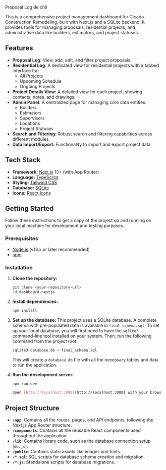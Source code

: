 Proposal Log de chil

This is a comprehensive project management dashboard for Cicada Construction Remodeling, built with Next.js and a SQLite backend. It provides tools for managing proposals, residential projects, and administrative data like builders, estimators, and project statuses.

## Features

- **Proposal Log:** View, add, edit, and filter project proposals.
- **Residential Log:** A dedicated view for residential projects with a tabbed interface for:
    - All Projects
    - Upcoming Schedule
    - Ongoing Projects
- **Project Details View:** A detailed view for each project, showing contacts, notes, and drawings.
- **Admin Panel:** A centralized page for managing core data entities:
    - Builders
    - Estimators
    - Supervisors
    - Locations
    - Project Statuses
- **Search and Filtering:** Robust search and filtering capabilities across different modules.
- **Data Import/Export:** Functionality to import and export project data.

## Tech Stack

- **Framework:** [Next.js](https://nextjs.org/) 13+ (with App Router)
- **Language:** [TypeScript](https://www.typescriptlang.org/)
- **Styling:** [Tailwind CSS](https://tailwindcss.com/)
- **Database:** [SQLite](https://www.sqlite.org/index.html)
- **Icons:** [React Icons](https://react-icons.github.io/react-icons/)

## Getting Started

Follow these instructions to get a copy of the project up and running on your local machine for development and testing purposes.

### Prerequisites

- [Node.js](https://nodejs.org/) (v18.x or later recommended)
- [npm](https://www.npmjs.com/) 

### Installation

1.  **Clone the repository:**
    ```bash
    git clone <your-repository-url>
    cd dashboard-nextjs
    ```

2.  **Install dependencies:**
    ```bash
    npm install
    ```

3.  **Set up the database:**
    This project uses a SQLite database. A complete schema with pre-populated data is available in `final_schema.sql`. To set up your local database, you will first need to have the `sqlite3` command-line tool installed on your system. Then, run the following command from the project root:
    ```bash
    sqlite3 database.db < final_schema.sql
    ```
    This will create a `database.db` file with all the necessary tables and data to run the application.

4.  **Run the development server:**
    ```bash
    npm run dev

    Open [http://localhost:3000](http://localhost:3000) with your browser to see the result.

## Project Structure

- **`/app`**: Contains all the routes, pages, and API endpoints, following the Next.js App Router structure.
- **`/components`**: Contains all the reusable React components used throughout the application.
- **`/lib`**: Contains library code, such as the database connection setup (`db.js`).
- **`/public`**: Contains static assets like images and fonts.
- **`/*.sql`**: SQL scripts for database schema creation and migration.
- **`/*.js`**: Standalone scripts for database migrations.
